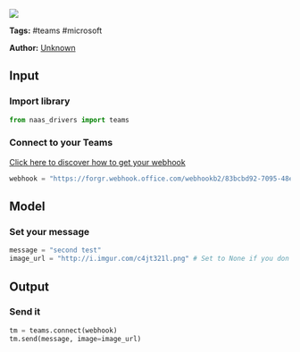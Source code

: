 <a href="https://app.naas.ai/user-redirect/naas/downloader?url=https://raw.githubusercontent.com/jupyter-naas/awesome-notebooks/master/Microsoft%20Teams/Microsoft%20Teams_Send_message.ipynb" target="_parent"><img src="https://naasai-public.s3.eu-west-3.amazonaws.com/open_in_naas.svg"/></a>

**Tags:** #teams #microsoft

**Author:** [Unknown](https://www.linkedin.com/company/naas-ai/)

## Input

### Import library


```python
from naas_drivers import teams
```

### Connect to your Teams
[Click here to discover how to get your webhook](https://naas.gitbook.io/drivers/automation/teams)


```python
webhook = "https://forgr.webhook.office.com/webhookb2/83bcbd92-7095-48e9-bc59-60fb9f6dcf2e@da744f16-111c-41b2-899f-6332dfe22d16/IncomingWebhook/b3cf540a51d7465ca10bd85a61c10d92/c97dc097-a7ff-4123-865d-ac6482bcdac2"
```

## Model

### Set your message 


```python
message = "second test"
image_url = "http://i.imgur.com/c4jt321l.png" # Set to None if you don't need it
```

## Output

### Send it


```python
tm = teams.connect(webhook)
tm.send(message, image=image_url)
```
